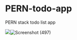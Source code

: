 # PERN-todo-app
PERN stack todo list app

![](images/image.png)![Screenshot (497)](https://user-images.githubusercontent.com/82159946/133802648-8e4767a7-9e84-4f87-ae71-34a0244e8687.png)
